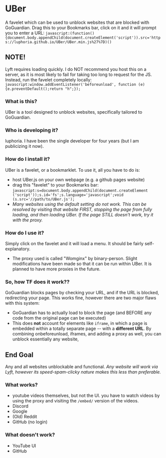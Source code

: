 # UBer
A favelet which can be used to unblock websites that are blocked with GoGuardian.
Drag this to your Bookmarks bar, click on it and it will prompt you to enter a URL:
`javascript:(function(){document.body.appendChild(document.createElement('script')).src='https://luphoria.github.io/UBer/UBer.min.js%27%7D)()`

## NOTE!
Lyft requires loading quickly. I do NOT recommend you host this on a server, as it is most likely to fail for taking too long to request for the JS. Instead, run the favelet completely locally: `javascript:window.addEventListener('beforeunload', function (e) {e.preventDefault();return "h";});`

### What is this?
UBer is a tool designed to unblock websites, specifically tailored to GoGuardian.

### Who is developing it?
luphoria. I have been the single developer for four years (but I am publicizing it now).

### How do I install it?
UBer is a favelet, or a bookmarklet. To use it, all you have to do is:
 - host UBer.js on your own webpage (e.g. a github pages website)
 - drag this "favelet" to your Bookmarks bar: `javascript:s=document.body.appendChild(document.createElement ('script'));s.id='fs';s.language='javascript';void (s.src='//path/to/UBer.js');`
 - *Many websites using the default setting do not work. This can be resolved by visiting that website FIRST, stopping the page from fully loading, and then loading UBer. If the page STILL doesn't work, try it with the proxy.*
 
### How do I use it?
Simply click on the favelet and it will load a menu. It should be fairly self-explanatory.
 - The proxy used is called "Womginx" by binary-person. Slight modifications have been made so that it can be run within UBer. It is planned to have more proxies in the future.

### So, how TF does it work??
GoGuardian blocks pages by checking your URL, and if the URL is blocked, redirecting your page. This works fine, however there are two major flaws with this system:
 - GoGuardian has to actually load to block the page (and BEFORE any code from the original page can be executed)
 - This does **not** account for elements like `iframe`, in which a page is embedded within a totally separate page -- with a **different URL**.
By combining onbeforeunload, iframes, and adding a proxy as well, you can unblock essentially any website,

## End Goal
Any and all websites unblockable and functional.
*Any website will work via Lyft, however its speed-spam-clicky nature makes this less than preferable.*

### What works?
 - youtube videos themselves, but not the UI. you have to watch videos by using the proxy and visiting the `/embed/` version of the videos.
 - Discord
 - Google
 - (Old) Reddit
 - GitHub (no login)
 
### What doesn't work?
  - YouTube UI
  - GitHub

